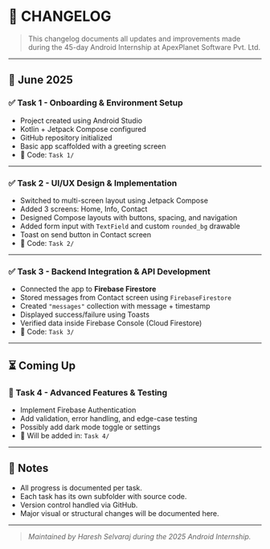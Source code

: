 # 📄 CHANGELOG

> This changelog documents all updates and improvements made during the 45-day Android Internship at ApexPlanet Software Pvt. Ltd.

---

## 📅 June 2025

### ✅ Task 1 - Onboarding & Environment Setup
- Project created using Android Studio
- Kotlin + Jetpack Compose configured
- GitHub repository initialized
- Basic app scaffolded with a greeting screen
- 📂 Code: `Task 1/`

---

### ✅ Task 2 - UI/UX Design & Implementation
- Switched to multi-screen layout using Jetpack Compose
- Added 3 screens: Home, Info, Contact
- Designed Compose layouts with buttons, spacing, and navigation
- Added form input with `TextField` and custom `rounded_bg` drawable
- Toast on send button in Contact screen
- 📂 Code: `Task 2/`

---

### ✅ Task 3 - Backend Integration & API Development
- Connected the app to **Firebase Firestore**
- Stored messages from Contact screen using `FirebaseFirestore`
- Created `"messages"` collection with message + timestamp
- Displayed success/failure using Toasts
- Verified data inside Firebase Console (Cloud Firestore)
- 📂 Code: `Task 3/`

---

## ⏳ Coming Up

### 🔄 Task 4 - Advanced Features & Testing
- Implement Firebase Authentication
- Add validation, error handling, and edge-case testing
- Possibly add dark mode toggle or settings
- 📂 Will be added in: `Task 4/`

---

## 📌 Notes

- All progress is documented per task.
- Each task has its own subfolder with source code.
- Version control handled via GitHub.
- Major visual or structural changes will be documented here.

---

> _Maintained by Haresh Selvaraj during the 2025 Android Internship._
